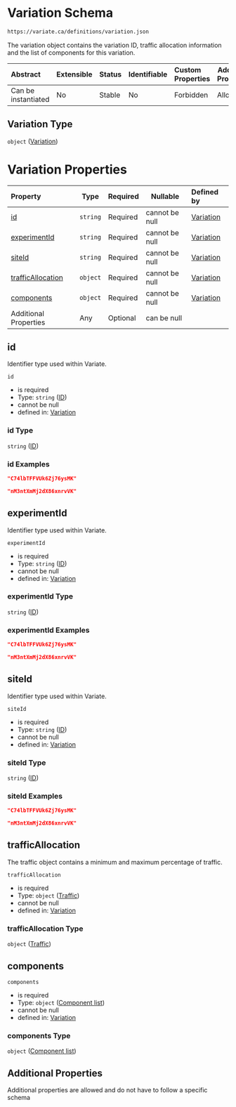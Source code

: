 # Variation Schema

```txt
https://variate.ca/definitions/variation.json
```

The variation object contains the variation ID, traffic allocation information and the list of components for this variation.


| Abstract            | Extensible | Status | Identifiable | Custom Properties | Additional Properties | Access Restrictions | Defined In                                                                               |
| :------------------ | ---------- | ------ | ------------ | :---------------- | --------------------- | ------------------- | ---------------------------------------------------------------------------------------- |
| Can be instantiated | No         | Stable | No           | Forbidden         | Allowed               | none                | [variation.schema.json](../out/definitions/variation.schema.json "open original schema") |

## Variation Type

`object` ([Variation](variation.md))

# Variation Properties

| Property                                | Type     | Required | Nullable       | Defined by                                                                                                                      |
| :-------------------------------------- | -------- | -------- | -------------- | :------------------------------------------------------------------------------------------------------------------------------ |
| [id](#id)                               | `string` | Required | cannot be null | [Variation](experiment-properties-id-1.md "https&#x3A;//variate.ca/definitions/id.json#/properties/id")                         |
| [experimentId](#experimentId)           | `string` | Required | cannot be null | [Variation](experiment-properties-id-1.md "https&#x3A;//variate.ca/definitions/id.json#/properties/experimentId")               |
| [siteId](#siteId)                       | `string` | Required | cannot be null | [Variation](experiment-properties-id-1.md "https&#x3A;//variate.ca/definitions/id.json#/properties/siteId")                     |
| [trafficAllocation](#trafficAllocation) | `object` | Required | cannot be null | [Variation](variation-properties-traffic.md "https&#x3A;//variate.ca/definitions/traffic.json#/properties/trafficAllocation")   |
| [components](#components)               | `object` | Required | cannot be null | [Variation](variation-properties-component-list.md "https&#x3A;//variate.ca/definitions/variation.json#/properties/components") |
| Additional Properties                   | Any      | Optional | can be null    |                                                                                                                                 |

## id

Identifier type used within Variate.


`id`

-   is required
-   Type: `string` ([ID](experiment-properties-id-1.md))
-   cannot be null
-   defined in: [Variation](experiment-properties-id-1.md "https&#x3A;//variate.ca/definitions/id.json#/properties/id")

### id Type

`string` ([ID](experiment-properties-id-1.md))

### id Examples

```json
"C74lbTFFVUk6Zj76ysMK"
```

```json
"nM3ntXmMj2dX86xnrvVK"
```

## experimentId

Identifier type used within Variate.


`experimentId`

-   is required
-   Type: `string` ([ID](experiment-properties-id-1.md))
-   cannot be null
-   defined in: [Variation](experiment-properties-id-1.md "https&#x3A;//variate.ca/definitions/id.json#/properties/experimentId")

### experimentId Type

`string` ([ID](experiment-properties-id-1.md))

### experimentId Examples

```json
"C74lbTFFVUk6Zj76ysMK"
```

```json
"nM3ntXmMj2dX86xnrvVK"
```

## siteId

Identifier type used within Variate.


`siteId`

-   is required
-   Type: `string` ([ID](experiment-properties-id-1.md))
-   cannot be null
-   defined in: [Variation](experiment-properties-id-1.md "https&#x3A;//variate.ca/definitions/id.json#/properties/siteId")

### siteId Type

`string` ([ID](experiment-properties-id-1.md))

### siteId Examples

```json
"C74lbTFFVUk6Zj76ysMK"
```

```json
"nM3ntXmMj2dX86xnrvVK"
```

## trafficAllocation

The traffic object contains a minimum and maximum percentage of traffic.


`trafficAllocation`

-   is required
-   Type: `object` ([Traffic](variation-properties-traffic.md))
-   cannot be null
-   defined in: [Variation](variation-properties-traffic.md "https&#x3A;//variate.ca/definitions/traffic.json#/properties/trafficAllocation")

### trafficAllocation Type

`object` ([Traffic](variation-properties-traffic.md))

## components




`components`

-   is required
-   Type: `object` ([Component list](variation-properties-component-list.md))
-   cannot be null
-   defined in: [Variation](variation-properties-component-list.md "https&#x3A;//variate.ca/definitions/variation.json#/properties/components")

### components Type

`object` ([Component list](variation-properties-component-list.md))

## Additional Properties

Additional properties are allowed and do not have to follow a specific schema
